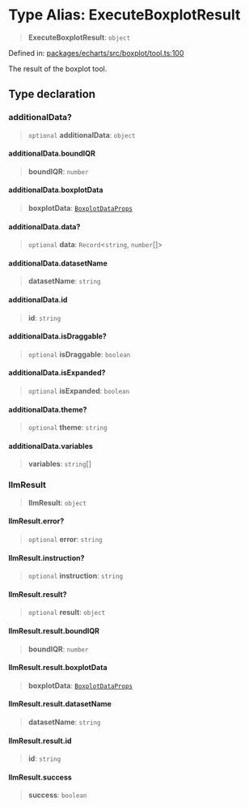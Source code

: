 # Type Alias: ExecuteBoxplotResult

> **ExecuteBoxplotResult**: `object`

Defined in: [packages/echarts/src/boxplot/tool.ts:100](https://github.com/GeoDaCenter/openassistant/blob/7dec66552ed2da789768e26aca21ecb2918b5d3b/packages/echarts/src/boxplot/tool.ts#L100)

The result of the boxplot tool.

## Type declaration

### additionalData?

> `optional` **additionalData**: `object`

#### additionalData.boundIQR

> **boundIQR**: `number`

#### additionalData.boxplotData

> **boxplotData**: [`BoxplotDataProps`](BoxplotDataProps.md)

#### additionalData.data?

> `optional` **data**: `Record`\<`string`, `number`[]\>

#### additionalData.datasetName

> **datasetName**: `string`

#### additionalData.id

> **id**: `string`

#### additionalData.isDraggable?

> `optional` **isDraggable**: `boolean`

#### additionalData.isExpanded?

> `optional` **isExpanded**: `boolean`

#### additionalData.theme?

> `optional` **theme**: `string`

#### additionalData.variables

> **variables**: `string`[]

### llmResult

> **llmResult**: `object`

#### llmResult.error?

> `optional` **error**: `string`

#### llmResult.instruction?

> `optional` **instruction**: `string`

#### llmResult.result?

> `optional` **result**: `object`

#### llmResult.result.boundIQR

> **boundIQR**: `number`

#### llmResult.result.boxplotData

> **boxplotData**: [`BoxplotDataProps`](BoxplotDataProps.md)

#### llmResult.result.datasetName

> **datasetName**: `string`

#### llmResult.result.id

> **id**: `string`

#### llmResult.success

> **success**: `boolean`
